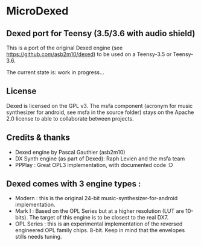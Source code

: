 # MicroDexed
## Dexed port for Teensy (3.5/3.6 with audio shield)
This is a port of the original Dexed engine (see https://github.com/asb2m10/dexed) to be used on a Teensy-3.5 or Teensy-3.6.

The current state is: work in progress... 

## License
Dexed is licensed on the GPL v3. The msfa component (acronym for music synthesizer for android, see msfa in the source folder) stays on the Apache 2.0 license to able to collaborate between projects.

## Credits & thanks

* Dexed engine by Pascal Gauthier (asb2m10)
* DX Synth engine (as part of Dexed): Raph Levien and the msfa team
* PPPlay : Great OPL3 implementation, with documented code :D

## Dexed comes with 3 engine types :

* Modern : this is the original 24-bit music-synthesizer-for-android implementation.
* Mark I : Based on the OPL Series but at a higher resolution (LUT are 10-bits). The target of this engine is to be closest to the real DX7.
* OPL Series : this is an experimental implementation of the reversed engineered OPL family chips. 8-bit. Keep in mind that the envelopes stills needs tuning.

